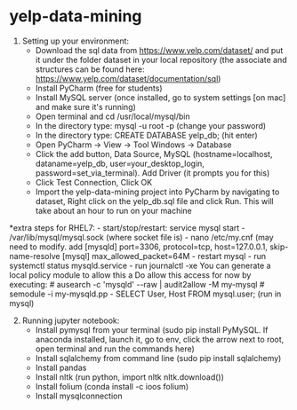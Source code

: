 # yelp-data-mining


1. Setting up your environment:
    - Download the sql data from https://www.yelp.com/dataset/ and put it under the folder dataset in your local repository (the associate and structures can be found here: https://www.yelp.com/dataset/documentation/sql)
    - Install PyCharm (free for students)
    - Install MySQL server (once installed, go to system settings [on mac] and make sure it's running)
    - Open terminal and cd /usr/local/mysql/bin
    - In the directory type: mysql -u root -p (change your password)
    - In the directory type: CREATE DATABASE yelp_db; (hit enter)
    - Open PyCharm -> View -> Tool Windows -> Database
    - Click the add button, Data Source, MySQL (hostname=localhost, dataname=yelp_db, user=your_desktop_login, password=set_via_terminal). Add Driver (it prompts you for this)
    - Click Test Connection, Click OK
    - Import the yelp-data-mining project into PyCharm by navigating to dataset, Right click on the yelp_db.sql file and click Run. This will take about an hour to run on your machine

*extra steps for RHEL7:
    - start/stop/restart: service mysql start
    - /var/lib/mysql/mysql.sock (where socket file is)
    - nano /etc/my.cnf (may need to modify. add [mysqld] port=3306, protocol=tcp, host=127.0.0.1, skip-name-resolve  [mysql] max_allowed_packet=64M
    - restart mysql
    - run systemctl status mysqld.service
    - run journalctl -xe
	You can generate a local policy module to allow this a
          Do allow this access for now by executing:
		# ausearch -c 'mysqld' --raw | audit2allow -M my-mysql
                # semodule -i my-mysqld.pp
    - SELECT User, Host FROM mysql.user; (run in mysql)
    
2. Running jupyter notebook:
    - Install pymysql from your terminal (sudo pip install PyMySQL. If anaconda installed, launch it, go to env, click the arrow next to root, open terminal and run the commands here)
    - Install sqlalchemy from command line (sudo pip install sqlalchemy)
    - Install pandas
    - Install nltk (run python, import nltk nltk.download())
    - Install folium (conda install -c ioos folium)
    - Install mysqlconnection

